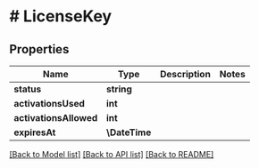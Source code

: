 # # LicenseKey

## Properties

Name | Type | Description | Notes
------------ | ------------- | ------------- | -------------
**status** | **string** |  |
**activationsUsed** | **int** |  |
**activationsAllowed** | **int** |  |
**expiresAt** | **\DateTime** |  |

[[Back to Model list]](../../README.md#models) [[Back to API list]](../../README.md#endpoints) [[Back to README]](../../README.md)
